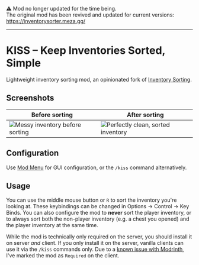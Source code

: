 ⚠️ Mod no longer updated for the time being.  
The original mod has been revived and updated for current versions: https://inventorysorter.meza.gg/

---

# KISS – Keep Inventories Sorted, Simple

Lightweight inventory sorting mod, an opinionated fork of [Inventory Sorting](https://modrinth.com/mod/inventory-sorting).

## Screenshots

| Before sorting | After sorting |
|----------------|---------------|
| ![Messy inventory before sorting](https://cdn.modrinth.com/data/FbHSPTyF/images/08380e05b921fe4c09b4785341fc3b0545358e07.png) | ![Perfectly clean, sorted inventory](https://cdn.modrinth.com/data/FbHSPTyF/images/4e10f256933a0a36cc401ac90269fc19d5a5b149.png) |

## Configuration

Use [Mod Menu](https://modrinth.com/mod/modmenu) for GUI configuration, or the `/kiss` command alternatively.

## Usage

You can use the middle mouse button or `R` to sort the inventory you're looking at. These keybindings can be changed in
Options -> Control -> Key Binds. You can also configure the mod to **never** sort the player inventory, or to always sort both the non-player inventory (e.g. a chest you opened) and the player inventory at the same time.

While the mod is technically only required on the server, you should install it on server _and_ client. If you only
install it on the server, vanilla clients can use it via the `/kiss` commands only. Due to a [known issue with Modrinth](https://github.com/modrinth/knossos/issues/1612),
I've marked the mod as `Required` on the client.
